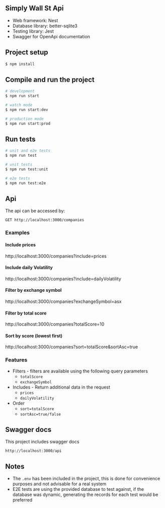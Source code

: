 ## Simply Wall St Api

- Web framework: Nest
- Database library: better-sqlite3
- Testing library: Jest
- Swagger for OpenApi documentation

## Project setup

```bash
$ npm install
```

## Compile and run the project

```bash
# development
$ npm run start

# watch mode
$ npm run start:dev

# production mode
$ npm run start:prod
```

## Run tests

```bash
# unit and e2e tests
$ npm run test

# unit tests
$ npm run test:unit

# e2e tests
$ npm run test:e2e
```

## Api
The api can be accessed by:
````
GET http://localhost:3000/companies
````

### Examples
#### Include prices
http://localhost:3000/companies?include=prices
#### Include daily Volatility
http://localhost:3000/companies?include=dailyVolatility
#### Filter by exchange symbol
http://localhost:3000/companies?exchangeSymbol=asx
#### Filter by total score
http://localhost:3000/companies?totalScore=10
#### Sort by score (lowest first)
http://localhost:3000/companies?sort=totalScore&sortAsc=true


### Features

- Filters - filters are available using the following query parameters
  - `totalScore`
  - `exchangeSymbol`
- Includes - Return additional data in the request
  - `prices`
  - `dailyVolatility`
- Order
  - `sort=totalScore`
  - `sortAsc=true/false`

## Swagger docs
This project includes swagger docs
````
http://localhost:3000/api
````

## Notes
- The `.env` has been included in the project, this is done for convenience purposes and not advisable for a real system
- E2E tests are using the provided database to test against, if the database was dynamic, generating the records for each test would be preferred